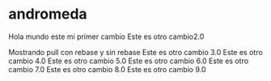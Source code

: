 # andromeda
Hola mundo este mi primer cambio
Este es otro cambio2.0

Mostrando pull con rebase y sin rebase
Este es otro cambio 3.0
Este es otro cambio 4.0
Este es otro cambio 5.0
Este es otro cambio 6.0
Este es otro cambio 7.0
Este es otro cambio 8.0
Este es otro cambio 9.0
